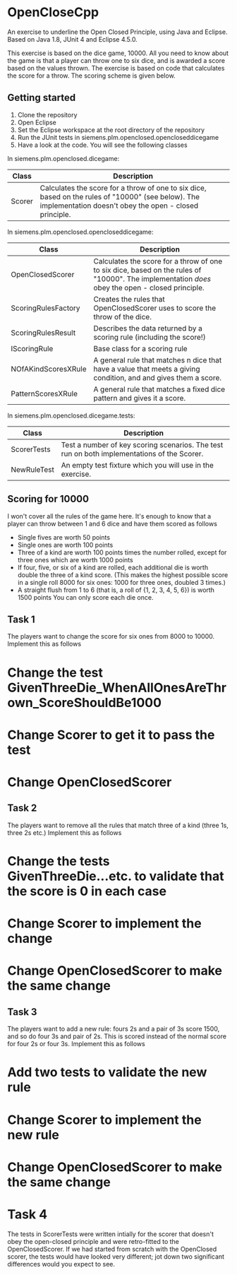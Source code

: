 # OpenCloseCpp
An exercise to underline the Open Closed Principle, using Java and Eclipse. 
Based on Java 1.8, JUnit 4 and Eclipse 4.5.0.

This exercise is based on the dice game, 10000. All you need to know about the game is that a player can throw one to six dice, and is awarded a score based on the values thrown. 
The exercise is based on code that calculates the score for a throw. The scoring scheme is given below. 

## Getting started

1. Clone the repository 
2. Open Eclipse
3. Set the Eclipse workspace at the root directory of the repository
4. Run the JUnit tests in siemens.plm.openclosed.opencloseddicegame 
5. Have a look at the code. You will see the following classes

In siemens.plm.openclosed.dicegame:

| Class | Description |
|-------|-------------|
| Scorer | Calculates the score for a throw of one to six dice, based on the rules of "10000" (see below). The implementation doesn't obey the open - closed principle.|

In siemens.plm.openclosed.opencloseddicegame:

| Class | Description |
|-------|-------------|
| OpenClosedScorer | Calculates the score for a throw of one to six dice, based on the rules of "10000". The implementation *does* obey the open - closed principle.|
| ScoringRulesFactory | Creates the rules that OpenClosedScorer uses to score the throw of the dice. |
| ScoringRulesResult | Describes the data returned by a scoring rule (including the score!) |
| IScoringRule | Base class for a scoring rule |
| NOfAKindScoresXRule | A general rule that matches n dice that have a value that meets a giving condition, and and gives them a score. |
| PatternScoresXRule | A  general rule that matches a fixed dice pattern and gives it a score. |

In siemens.plm.openclosed.dicegame.tests:

| Class | Description |
|-------|-------------|
| ScorerTests | Test a number of key scoring scenarios. The test run on both implementations of the Scorer. |
| NewRuleTest | An empty test fixture which you will use in the exercise. |

## Scoring for 10000
I won't cover all the rules of the game here. It's enough to know that a player can throw between 1 and 6 dice and have them scored
as follows

* Single fives are worth 50 points
* Single ones are worth 100 points
* Three of a kind are worth 100 points times the number rolled, except for three ones which are worth 1000 points
* If four, five, or six of a kind are rolled, each additional die is worth double the three of a kind score. (This makes the highest possible score in a single roll 8000 for six ones: 1000 for three ones, doubled 3 times.)
* A straight flush from 1 to 6 (that is, a roll of {1, 2, 3, 4, 5, 6}) is worth 1500 points
You can only score each die once.

## Task 1
The players want to change the score for six ones from 8000 to 10000.
Implement this as follows

# Change the test GivenThreeDie_WhenAllOnesAreThrown_ScoreShouldBe1000
# Change Scorer to get it to pass the test
# Change OpenClosedScorer

## Task 2
The players want to remove all the rules that match three of a kind (three 1s, three 2s etc.) 
Implement this as follows

# Change the tests GivenThreeDie...etc. to validate that the score is 0 in each case
# Change Scorer to implement the change
# Change OpenClosedScorer to make the same change

## Task 3
The players want to add a new rule: fours 2s and a pair of 3s score 1500, and so do four 3s and pair of 2s. This is scored instead of the normal score for four 2s or four 3s.
Implement this as follows
# Add two tests to validate the new rule
# Change Scorer to implement the new rule
# Change OpenClosedScorer to make the same change

# Task 4
The tests in ScorerTests were written intially for the scorer that doesn't obey the open-closed principle and were retro-fitted to the OpenClosedScorer. If we had started from 
scratch with the OpenClosed scorer, the tests would have looked very different; jot down two significant differences would you expect to see.
